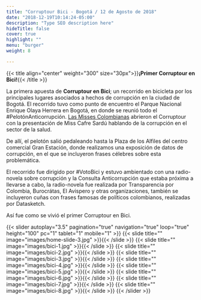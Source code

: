 ```yaml
---
title: "Corruptour Bici - Bogotá / 12 de Agosto de 2018"
date: "2018-12-19T10:14:24-05:00"
description: "Type SEO description here"
hideTitle: false
cover: true
highlight: ""
menu: "burger"
weight: 8

---
```

{{< title align="center" weight="300" size="30px">}}**¡Primer Corruptour en Bici!**{{< /title >}}

La primera apuesta de **Corruptour en Bici**; un recorrido en bicicleta por los principales lugares asociados a hechos de corrupción en la ciudad de Bogotá. El recorrido tuvo como punto de encuentro el Parque Nacional Enrique Olaya Herrera en Bogotá, en donde se reunió todo el #PelotónAnticorrupción. [Las Misses Colombianas](https://www.youtube.com/channel/UCyQYc-xyh3hMT3H78ZRcnOg) abrieron el Corruptour con la presentación de Miss Cafre Sardú hablando de la corrupción en el sector de la salud.

De allí, el pelotón salió pedaleando hasta la Plaza de los Alfiles del centro comercial Gran Estación, donde realizamos una exposición de datos de corrupción, en el que se incluyeron frases célebres sobre esta problemática. 

El recorrido fue dirigido por #VotoBici y estuvo ambientado con una radio-novela sobre corrupción y la Consulta Anticorrupción que estaba próxima a llevarse a cabo, la radio-novela fue realizada por Transparencia por Colombia, Burocrátas, El Avispero y otras organizaciones, también se incluyeron cuñas con frases famosas de políticos colombianos, realizadas por Datasketch.

Así fue como se vivió el primer Corruptour en Bici.

{{< slider
  autoplay="3.5"
  pagination="true"
  navigation="true" 
  loop="true"
  height="100" 
  pc="1" 
  tablet="1" 
  mobile="1" >}}
  {{< slide title="" image="images/home-slide-3.jpg" >}}{{< /slide >}}
  {{< slide title="" image="images/bici-1.jpg" >}}{{< /slide >}}
  {{< slide title="" image="images/bici-2.jpg" >}}{{< /slide >}}
  {{< slide title="" image="images/bici-3.jpg" >}}{{< /slide >}}
  {{< slide title="" image="images/bici-4.jpg" >}}{{< /slide >}}
  {{< slide title="" image="images/bici-5.jpg" >}}{{< /slide >}}
  {{< slide title="" image="images/bici-6.jpg" >}}{{< /slide >}}
  {{< slide title="" image="images/bici-7.jpg" >}}{{< /slide >}}
  {{< slide title="" image="images/bici-8.jpg" >}}{{< /slide >}}
{{< /slider >}}